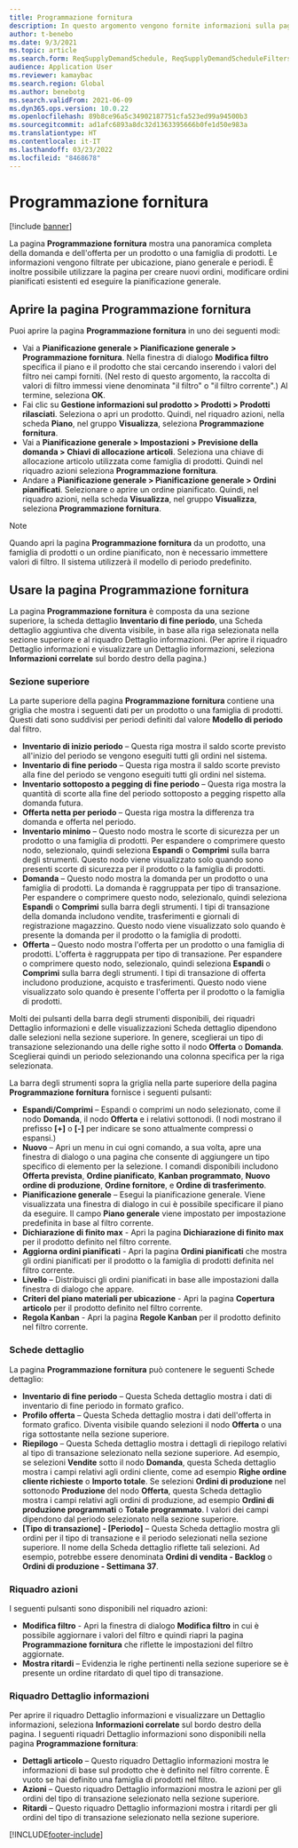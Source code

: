 ```yaml
---
title: Programmazione fornitura
description: In questo argomento vengono fornite informazioni sulla pagina Programmazione fornitura e le relative funzionalità.
author: t-benebo
ms.date: 9/3/2021
ms.topic: article
ms.search.form: ReqSupplyDemandSchedule, ReqSupplyDemandScheduleFilters, ReqSupplyDemandItemDetails, ReqTransFuturesActionsPart, ReqSupplyDemandOverviewLegendPart
audience: Application User
ms.reviewer: kamaybac
ms.search.region: Global
ms.author: benebotg
ms.search.validFrom: 2021-06-09
ms.dyn365.ops.version: 10.0.22
ms.openlocfilehash: 89b8ce96a5c34902187751cfa523ed99a94500b3
ms.sourcegitcommit: ad1afc6893a8dc32d1363395666b0fe1d50e983a
ms.translationtype: HT
ms.contentlocale: it-IT
ms.lasthandoff: 03/23/2022
ms.locfileid: "8468678"
---
```

# <a name="supply-schedule"></a>Programmazione fornitura

[!include [banner](../includes/banner.md)]

La pagina **Programmazione fornitura** mostra una panoramica completa della domanda e dell'offerta per un prodotto o una famiglia di prodotti. Le informazioni vengono filtrate per ubicazione, piano generale e periodi. È inoltre possibile utilizzare la pagina per creare nuovi ordini, modificare ordini pianificati esistenti ed eseguire la pianificazione generale.

## <a name="open-the-supply-schedule-page"></a>Aprire la pagina Programmazione fornitura

Puoi aprire la pagina **Programmazione fornitura** in uno dei seguenti modi:

- Vai a **Pianificazione generale \> Pianificazione generale \> Programmazione fornitura**. Nella finestra di dialogo **Modifica filtro** specifica il piano e il prodotto che stai cercando inserendo i valori del filtro nei campi forniti. (Nel resto di questo argomento, la raccolta di valori di filtro immessi viene denominata "il filtro" o "il filtro corrente".) Al termine, seleziona **OK**.
- Fai clic su **Gestione informazioni sul prodotto \> Prodotti \> Prodotti rilasciati**. Seleziona o apri un prodotto. Quindi, nel riquadro azioni, nella scheda **Piano**, nel gruppo **Visualizza**, seleziona **Programmazione fornitura**.
- Vai a **Pianificazione generale \> Impostazioni \> Previsione della domanda \> Chiavi di allocazione articoli**. Seleziona una chiave di allocazione articolo utilizzata come famiglia di prodotti. Quindi nel riquadro azioni seleziona **Programmazione fornitura**.
- Andare a **Pianificazione generale \> Pianificazione generale \> Ordini pianificati**. Selezionare o aprire un ordine pianificato. Quindi, nel riquadro azioni, nella scheda **Visualizza**, nel gruppo **Visualizza**, seleziona **Programmazione fornitura**.

> [!NOTE]
> Quando apri la pagina **Programmazione fornitura** da un prodotto, una famiglia di prodotti o un ordine pianificato, non è necessario immettere valori di filtro. Il sistema utilizzerà il modello di periodo predefinito.

## <a name="use-the-supply-schedule-page"></a>Usare la pagina Programmazione fornitura

La pagina **Programmazione fornitura** è composta da una sezione superiore, la scheda dettaglio **Inventario di fine periodo**, una Scheda dettaglio aggiuntiva che diventa visibile, in base alla riga selezionata nella sezione superiore e al riquadro Dettaglio informazioni. (Per aprire il riquadro Dettaglio informazioni e visualizzare un Dettaglio informazioni, seleziona **Informazioni correlate** sul bordo destro della pagina.)

### <a name="upper-section"></a>Sezione superiore

La parte superiore della pagina **Programmazione fornitura** contiene una griglia che mostra i seguenti dati per un prodotto o una famiglia di prodotti. Questi dati sono suddivisi per periodi definiti dal valore **Modello di periodo** dal filtro.

- **Inventario di inizio periodo** – Questa riga mostra il saldo scorte previsto all'inizio del periodo se vengono eseguiti tutti gli ordini nel sistema.
- **Inventario di fine periodo** – Questa riga mostra il saldo scorte previsto alla fine del periodo se vengono eseguiti tutti gli ordini nel sistema.
- **Inventario sottoposto a pegging di fine periodo** – Questa riga mostra la quantità di scorte alla fine del periodo sottoposto a pegging rispetto alla domanda futura.
- **Offerta netta per periodo** – Questa riga mostra la differenza tra domanda e offerta nel periodo.
- **Inventario minimo** – Questo nodo mostra le scorte di sicurezza per un prodotto o una famiglia di prodotti. Per espandere o comprimere questo nodo, selezionalo, quindi seleziona **Espandi** o **Comprimi** sulla barra degli strumenti. Questo nodo viene visualizzato solo quando sono presenti scorte di sicurezza per il prodotto o la famiglia di prodotti.
- **Domanda** – Questo nodo mostra la domanda per un prodotto o una famiglia di prodotti. La domanda è raggruppata per tipo di transazione. Per espandere o comprimere questo nodo, selezionalo, quindi seleziona **Espandi** o **Comprimi** sulla barra degli strumenti. I tipi di transazione della domanda includono vendite, trasferimenti e giornali di registrazione magazzino. Questo nodo viene visualizzato solo quando è presente la domanda per il prodotto o la famiglia di prodotti.
- **Offerta** – Questo nodo mostra l'offerta per un prodotto o una famiglia di prodotti. L'offerta è raggruppata per tipo di transazione. Per espandere o comprimere questo nodo, selezionalo, quindi seleziona **Espandi** o **Comprimi** sulla barra degli strumenti. I tipi di transazione di offerta includono produzione, acquisto e trasferimenti. Questo nodo viene visualizzato solo quando è presente l'offerta per il prodotto o la famiglia di prodotti.

Molti dei pulsanti della barra degli strumenti disponibili, dei riquadri Dettaglio informazioni e delle visualizzazioni Scheda dettaglio dipendono dalle selezioni nella sezione superiore. In genere, sceglierai un tipo di transazione selezionando una delle righe sotto il nodo **Offerta** o **Domanda**. Sceglierai quindi un periodo selezionando una colonna specifica per la riga selezionata.

La barra degli strumenti sopra la griglia nella parte superiore della pagina **Programmazione fornitura** fornisce i seguenti pulsanti:

- **Espandi/Comprimi** – Espandi o comprimi un nodo selezionato, come il nodo **Domanda**, il nodo **Offerta** e i relativi sottonodi. (I nodi mostrano il prefisso **\[+\]** o **\[-\]** per indicare se sono attualmente compressi o espansi.)
- **Nuovo** – Apri un menu in cui ogni comando, a sua volta, apre una finestra di dialogo o una pagina che consente di aggiungere un tipo specifico di elemento per la selezione. I comandi disponibili includono **Offerta prevista**, **Ordine pianificato**, **Kanban programmato**, **Nuovo ordine di produzione**, **Ordine fornitore**, e **Ordine di trasferimento**.
- **Pianificazione generale** – Esegui la pianificazione generale. Viene visualizzata una finestra di dialogo in cui è possibile specificare il piano da eseguire. Il campo **Piano generale** viene impostato per impostazione predefinita in base al filtro corrente.
- **Dichiarazione di finito max** - Apri la pagina **Dichiarazione di finito max** per il prodotto definito nel filtro corrente.
- **Aggiorna ordini pianificati** - Apri la pagina **Ordini pianificati** che mostra gli ordini pianificati per il prodotto o la famiglia di prodotti definita nel filtro corrente.
- **Livello** – Distribuisci gli ordini pianificati in base alle impostazioni dalla finestra di dialogo che appare.
- **Criteri del piano materiali per ubicazione** - Apri la pagina **Copertura articolo** per il prodotto definito nel filtro corrente.
- **Regola Kanban** - Apri la pagina **Regole Kanban** per il prodotto definito nel filtro corrente.

### <a name="fasttabs"></a>Schede dettaglio

La pagina **Programmazione fornitura** può contenere le seguenti Schede dettaglio:

- **Inventario di fine periodo** – Questa Scheda dettaglio mostra i dati di inventario di fine periodo in formato grafico.
- **Profilo offerta** – Questa Scheda dettaglio mostra i dati dell'offerta in formato grafico. Diventa visibile quando selezioni il nodo **Offerta** o una riga sottostante nella sezione superiore.
- **Riepilogo** – Questa Scheda dettaglio mostra i dettagli di riepilogo relativi al tipo di transazione selezionato nella sezione superiore. Ad esempio, se selezioni **Vendite** sotto il nodo **Domanda**, questa Scheda dettaglio mostra i campi relativi agli ordini cliente, come ad esempio **Righe ordine cliente richieste** o **Importo totale**. Se selezioni **Ordini di produzione** nel sottonodo **Produzione** del nodo **Offerta**, questa Scheda dettaglio mostra i campi relativi agli ordini di produzione, ad esempio **Ordini di produzione programmati** o **Totale programmato**. I valori dei campi dipendono dal periodo selezionato nella sezione superiore. 
- **\[Tipo di transazione\] - \[Periodo\]** – Questa Scheda dettaglio mostra gli ordini per il tipo di transazione e il periodo selezionati nella sezione superiore. Il nome della Scheda dettaglio riflette tali selezioni. Ad esempio, potrebbe essere denominata **Ordini di vendita - Backlog** o **Ordini di produzione - Settimana 37**.

### <a name="action-pane"></a>Riquadro azioni

I seguenti pulsanti sono disponibili nel riquadro azioni:

- **Modifica filtro** - Apri la finestra di dialogo **Modifica filtro** in cui è possibile aggiornare i valori del filtro e quindi riapri la pagina **Programmazione fornitura** che riflette le impostazioni del filtro aggiornate.
- **Mostra ritardi** – Evidenzia le righe pertinenti nella sezione superiore se è presente un ordine ritardato di quel tipo di transazione.

### <a name="factbox-pane"></a>Riquadro Dettaglio informazioni

Per aprire il riquadro Dettaglio informazioni e visualizzare un Dettaglio informazioni, seleziona **Informazioni correlate** sul bordo destro della pagina. I seguenti riquadri Dettaglio informazioni sono disponibili nella pagina **Programmazione fornitura**:

- **Dettagli articolo** – Questo riquadro Dettaglio informazioni mostra le informazioni di base sul prodotto che è definito nel filtro corrente. È vuoto se hai definito una famiglia di prodotti nel filtro.
- **Azioni** – Questo riquadro Dettaglio informazioni mostra le azioni per gli ordini del tipo di transazione selezionato nella sezione superiore.
- **Ritardi** – Questo riquadro Dettaglio informazioni mostra i ritardi per gli ordini del tipo di transazione selezionato nella sezione superiore.

[!INCLUDE[footer-include](../../includes/footer-banner.md)]

